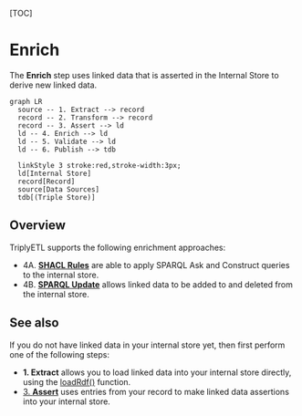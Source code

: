 [TOC]

# Enrich

The **Enrich** step uses linked data that is asserted in the Internal Store to derive new linked data.

```mermaid
graph LR
  source -- 1. Extract --> record
  record -- 2. Transform --> record
  record -- 3. Assert --> ld
  ld -- 4. Enrich --> ld
  ld -- 5. Validate --> ld
  ld -- 6. Publish --> tdb

  linkStyle 3 stroke:red,stroke-width:3px;
  ld[Internal Store]
  record[Record]
  source[Data Sources]
  tdb[(Triple Store)]
```

## Overview

TriplyETL supports the following enrichment approaches:

- 4A. [**SHACL Rules**](shacl) are able to apply SPARQL Ask and Construct queries to the internal store.
- 4B. [**SPARQL Update**](sparql) allows linked data to be added to and deleted from the internal store.


## See also

If you do not have linked data in your internal store yet, then first perform one of the following steps:
- **1. Extract** allows you to load linked data into your internal store directly, using the [loadRdf()](../extract/formats#function-loadrdf) function.
- [3. **Assert**](../assert) uses entries from your record to make linked data assertions into your internal store.
